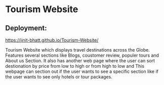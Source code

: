 # Tourism Website 

## Deployment:
https://jinit-bhatt.github.io/Tourism-Website/

Tourism Website which displays travel destinations across the Globe. Features several sections like Blogs, coustomer review, populer tours and About us Section. It also has another web page where the user can sort destionation by price from low to high or from high to low and This webpage can section out if the user wants to see a specific section like if the user wants to see only hotels or tour packages.
